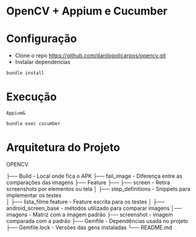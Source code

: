 # OpenCV + Appium e Cucumber

# Configuração
- Clone o repo https://github.com/danilopolicarpos/opencv.git
- Instalar dependencias
```
bundle install
```
# Execução 
 ```
Appium&
```
```
bundle exec cucumber
```
# Arquitetura do Projeto

OPENCV

├── Build                    - Local onde fica o APK
├── fail_image               - Diferença entre as comparações das imagens
├── Feature
├── ├── screen               - Retira screenshots por elementos ou tela
│   ├── step_definitions     - Snippets para implementar os testes   
│   ├── lista_filme.feature  - Feature escrita para os testes
│   ├── android_screen_base  - métodos utilizado para comparar imagens
│── imagens                  - Matriz com a imagem padrão 
├── screenshot               - imagem comparada com a padrão
├── Gemfile                  - Dependências usada no projeto
├── Gemfile.lock             - Versões das gens instaladas
└──  README.md   


